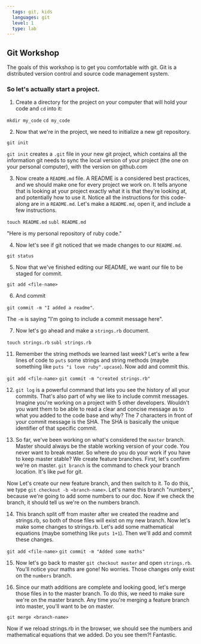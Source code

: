 ```yaml
---
  tags: git, kids 
  languages: git
  level: 1
  type: lab
---
```


## Git Workshop

The goals of this workshop is to get you comfortable with git. Git is a distributed version control and source code management system. 

### So let's actually start a project.

1. Create a directory for the project on your computer that will hold your code and `cd` into it:

`mkdir my_code`
`cd my_code`

2. Now that we're in the project, we need to initialize a new git repository. 

`git init` 

`git init` creates a `.git` file in your new git project, which contains all the information git needs to sync the local version of your project (the one on your personal computer), with the version on github.com

3. Now create a `README.md` file. A README is a considered best practices, and we should make one for every project we work on. It tells anyone that is looking at your project exactly what it is that they're looking at, and potentially how to use it. Notice all the instructions for this code-along are in a `README.md`. Let's make a `README.md`, open it, and include a few instructions.

`touch README.md`
`subl README.md` 

"Here is my personal repository of ruby code."

4. Now let's see if git noticed that we made changes to our `README.md`. 

`git status` 

5. Now that we've finished editing our README, we want our file to be staged for commit. 

`git add <file-name>` 

6. And commit

`git commit -m "I added a readme"`.

The `-m` is saying "I'm going to include a commit message here". 

7. Now let's go ahead and make a `strings.rb` document.

`touch strings.rb`
`subl strings.rb`

11. Remember the string methods we learned last week? Let's write a few lines of code to `puts` some strings and string methods (maybe something like `puts "i love ruby".upcase`). Now add and commit this.

`git add <file-name>`
`git commit -m "created strings.rb"`

12. `git log` is a powerful command that lets you see the history of all your commits. That's also part of why we like to include commit messages. Imagine you're working on a project with 5 other developers. Wouldn't you want them to be able to read a clear and concise message as to what you added to the code base and why? The 7 characters in front of your commit message is the SHA. The SHA is basically the unique identifier of that specific commit.

13. So far, we've been working on what's considered the `master` branch. Master should always be the stable working version of your code. You never want to break master. So where do you do your work if you have to keep master stable? We create feature branches. First, let's confirm we're on master. `git branch` is the command to check your branch location. It's like `pwd` for git.

Now Let's create our new feature branch, and then switch to it. To do this, we type `git checkout -b <branch-name>`. Let's name this branch "numbers", because we're going to add some numbers to our doc. Now if we check the branch, it should tell us we're on the numbers branch.

14. This branch split off from master after we created the readme and strings.rb, so both of those files will exist on my new branch. Now let's make some changes to strings.rb. Let's add some mathematical equations (maybe something like `puts 1+1`). Then we'll add and commit these changes.

`git add <file-name>`
`git commit -m "Added some maths"`

15. Now let's go back to master `git checkout master` and open `strings.rb`. You'll notice your maths are gone! No worries. Those changes only exist on the `numbers` branch.

16. Since our math additions are complete and looking good, let's merge those files in to the master branch. To do this, we need to make sure we're on the master branch. Any time you're merging a feature branch into master, you'll want to be on master. 

`git merge <branch-name>`

Now if we reload strings.rb in the browser, we should see the numbers and mathematical equations that we added. Do you see them?! Fantastic.

